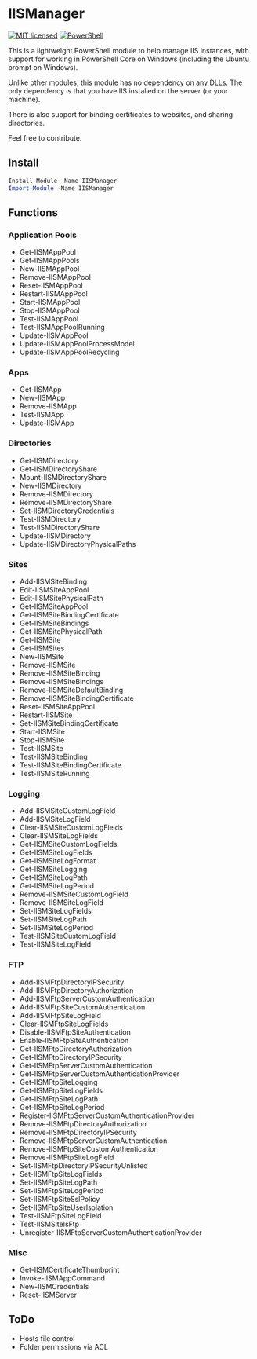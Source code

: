 # IISManager

[![MIT licensed](https://img.shields.io/badge/license-MIT-blue.svg)](https://raw.githubusercontent.com/Badgerati/IISManager/master/LICENSE.txt)
[![PowerShell](https://img.shields.io/powershellgallery/dt/iismanager.svg?label=PowerShell&colorB=085298)](https://www.powershellgallery.com/packages/IISManager)

This is a lightweight PowerShell module to help manage IIS instances, with support for working in PowerShell Core on Windows (including the Ubuntu prompt on Windows).

Unlike other modules, this module has no dependency on any DLLs. The only dependency is that you have IIS installed on the server (or your machine).

There is also support for binding certificates to websites, and sharing directories.

Feel free to contribute.

## Install

```powershell
Install-Module -Name IISManager
Import-Module -Name IISManager
```

## Functions

### Application Pools

* Get-IISMAppPool
* Get-IISMAppPools
* New-IISMAppPool
* Remove-IISMAppPool
* Reset-IISMAppPool
* Restart-IISMAppPool
* Start-IISMAppPool
* Stop-IISMAppPool
* Test-IISMAppPool
* Test-IISMAppPoolRunning
* Update-IISMAppPool
* Update-IISMAppPoolProcessModel
* Update-IISMAppPoolRecycling

### Apps

* Get-IISMApp
* New-IISMApp
* Remove-IISMApp
* Test-IISMApp
* Update-IISMApp

### Directories

* Get-IISMDirectory
* Get-IISMDirectoryShare
* Mount-IISMDirectoryShare
* New-IISMDirectory
* Remove-IISMDirectory
* Remove-IISMDirectoryShare
* Set-IISMDirectoryCredentials
* Test-IISMDirectory
* Test-IISMDirectoryShare
* Update-IISMDirectory
* Update-IISMDirectoryPhysicalPaths

### Sites

* Add-IISMSiteBinding
* Edit-IISMSiteAppPool
* Edit-IISMSitePhysicalPath
* Get-IISMSiteAppPool
* Get-IISMSiteBindingCertificate
* Get-IISMSiteBindings
* Get-IISMSitePhysicalPath
* Get-IISMSite
* Get-IISMSites
* New-IISMSite
* Remove-IISMSite
* Remove-IISMSiteBinding
* Remove-IISMSiteBindings
* Remove-IISMSiteDefaultBinding
* Remove-IISMSiteBindingCertificate
* Reset-IISMSiteAppPool
* Restart-IISMSite
* Set-IISMSiteBindingCertificate
* Start-IISMSite
* Stop-IISMSite
* Test-IISMSite
* Test-IISMSiteBinding
* Test-IISMSiteBindingCertificate
* Test-IISMSiteRunning

### Logging

* Add-IISMSiteCustomLogField
* Add-IISMSiteLogField
* Clear-IISMSiteCustomLogFields
* Clear-IISMSiteLogFields
* Get-IISMSiteCustomLogFields
* Get-IISMSiteLogFields
* Get-IISMSiteLogFormat
* Get-IISMSiteLogging
* Get-IISMSiteLogPath
* Get-IISMSiteLogPeriod
* Remove-IISMSiteCustomLogField
* Remove-IISMSiteLogField
* Set-IISMSiteLogFields
* Set-IISMSiteLogPath
* Set-IISMSiteLogPeriod
* Test-IISMSiteCustomLogField
* Test-IISMSiteLogField


### FTP

* Add-IISMFtpDirectoryIPSecurity
* Add-IISMFtpDirectoryAuthorization
* Add-IISMFtpServerCustomAuthentication
* Add-IISMFtpSiteCustomAuthentication
* Add-IISMFtpSiteLogField
* Clear-IISMFtpSiteLogFields
* Disable-IISMFtpSiteAuthentication
* Enable-IISMFtpSiteAuthentication
* Get-IISMFtpDirectoryAuthorization
* Get-IISMFtpDirectoryIPSecurity
* Get-IISMFtpServerCustomAuthentication
* Get-IISMFtpServerCustomAuthenticationProvider
* Get-IISMFtpSiteLogging
* Get-IISMFtpSiteLogFields
* Get-IISMFtpSiteLogPath
* Get-IISMFtpSiteLogPeriod
* Register-IISMFtpServerCustomAuthenticationProvider
* Remove-IISMFtpDirectoryAuthorization
* Remove-IISMFtpDirectoryIPSecurity
* Remove-IISMFtpServerCustomAuthentication
* Remove-IISMFtpSiteCustomAuthentication
* Remove-IISMFtpSiteLogField
* Set-IISMFtpDirectoryIPSecurityUnlisted
* Set-IISMFtpSiteLogFields
* Set-IISMFtpSiteLogPath
* Set-IISMFtpSiteLogPeriod
* Set-IISMFtpSiteSslPolicy
* Set-IISMFtpSiteUserIsolation
* Test-IISMFtpSiteLogField
* Test-IISMSiteIsFtp
* Unregister-IISMFtpServerCustomAuthenticationProvider

### Misc

* Get-IISMCertificateThumbprint
* Invoke-IISMAppCommand
* New-IISMCredentials
* Reset-IISMServer

## ToDo

* Hosts file control
* Folder permissions via ACL
